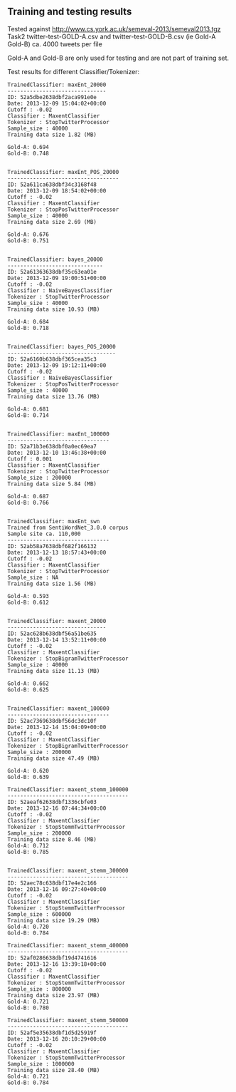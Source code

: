 
Training and testing results
----------------------------

Tested against http://www.cs.york.ac.uk/semeval-2013/semeval2013.tgz  Task2
twitter-test-GOLD-A.csv and twitter-test-GOLD-B.csv (ie Gold-A Gold-B) ca. 4000 tweets per file

Gold-A and Gold-B are only used for testing and are not part of training set.

Test results for different Classifier/Tokenizer:

    TrainedClassifier: maxEnt_20000
    -------------------------------
    ID: 52a5dbe2638dbf2aca991e0e
    Date: 2013-12-09 15:04:02+00:00
    Cutoff : -0.02
    Classifier : MaxentClassifier
    Tokenizer : StopTwitterProcessor
    Sample_size : 40000
    Training data size 1.82 (MB)

    Gold-A: 0.694
    Gold-B: 0.748


    TrainedClassifier: maxEnt_POS_20000
    -----------------------------------
    ID: 52a611ca638dbf34c3168f48
    Date: 2013-12-09 18:54:02+00:00
    Cutoff : -0.02
    Classifier : MaxentClassifier
    Tokenizer : StopPosTwitterProcessor
    Sample_size : 40000
    Training data size 2.69 (MB)

    Gold-A: 0.676
    Gold-B: 0.751


    TrainedClassifier: bayes_20000
    ------------------------------
    ID: 52a61363638dbf35c63ea01e
    Date: 2013-12-09 19:00:51+00:00
    Cutoff : -0.02
    Classifier : NaiveBayesClassifier
    Tokenizer : StopTwitterProcessor
    Sample_size : 40000
    Training data size 10.93 (MB)

    Gold-A: 0.684
    Gold-B: 0.718


    TrainedClassifier: bayes_POS_20000
    ----------------------------------
    ID: 52a6160b638dbf365cea35c3
    Date: 2013-12-09 19:12:11+00:00
    Cutoff : -0.02
    Classifier : NaiveBayesClassifier
    Tokenizer : StopPosTwitterProcessor
    Sample_size : 40000
    Training data size 13.76 (MB)

    Gold-A: 0.681
    Gold-B: 0.714


    TrainedClassifier: maxEnt_100000
    --------------------------------
    ID: 52a71b3e638dbf0a0ec69ea7
    Date: 2013-12-10 13:46:38+00:00
    Cutoff : 0.001
    Classifier : MaxentClassifier
    Tokenizer : StopTwitterProcessor
    Sample_size : 200000
    Training data size 5.84 (MB)

    Gold-A: 0.687
    Gold-B: 0.766


    TrainedClassifier: maxEnt_swn
    Trained from SentiWordNet_3.0.0 corpus
    Sample site ca. 110,000
    --------------------------------
    ID: 52ab58a7638dbf682f166132
    Date: 2013-12-13 18:57:43+00:00
    Cutoff : -0.02
    Classifier : MaxentClassifier
    Tokenizer : StopTwitterProcessor
    Sample_size : NA
    Training data size 1.56 (MB)

    Gold-A: 0.593
    Gold-B: 0.612


    TrainedClassifier: maxent_20000
    -------------------------------
    ID: 52ac628b638dbf56a51be635
    Date: 2013-12-14 13:52:11+00:00
    Cutoff : -0.02
    Classifier : MaxentClassifier
    Tokenizer : StopBigramTwitterProcessor
    Sample_size : 40000
    Training data size 11.13 (MB)

    Gold-A: 0.662
    Gold-B: 0.625


    TrainedClassifier: maxent_100000
    --------------------------------
    ID: 52ac7369638dbf56dc3dc10f
    Date: 2013-12-14 15:04:09+00:00
    Cutoff : -0.02
    Classifier : MaxentClassifier
    Tokenizer : StopBigramTwitterProcessor
    Sample_size : 200000
    Training data size 47.49 (MB)

    Gold-A: 0.620
    Gold-B: 0.639

    TrainedClassifier: maxent_stemm_100000
    --------------------------------------
    ID: 52aeaf62638dbf1336cbfe03
    Date: 2013-12-16 07:44:34+00:00
    Cutoff : -0.02
    Classifier : MaxentClassifier
    Tokenizer : StopStemmTwitterProcessor
    Sample_size : 200000
    Training data size 8.46 (MB)
    Gold-A: 0.712
    Gold-B: 0.785


    TrainedClassifier: maxent_stemm_300000
    --------------------------------------
    ID: 52aec78c638dbf17e4e2c166
    Date: 2013-12-16 09:27:40+00:00
    Cutoff : -0.02
    Classifier : MaxentClassifier
    Tokenizer : StopStemmTwitterProcessor
    Sample_size : 600000
    Training data size 19.29 (MB)
    Gold-A: 0.720
    Gold-B: 0.784

    TrainedClassifier: maxent_stemm_400000
    --------------------------------------
    ID: 52af0286638dbf19d4741616
    Date: 2013-12-16 13:39:18+00:00
    Cutoff : -0.02
    Classifier : MaxentClassifier
    Tokenizer : StopStemmTwitterProcessor
    Sample_size : 800000
    Training data size 23.97 (MB)
    Gold-A: 0.721
    Gold-B: 0.780

    TrainedClassifier: maxent_stemm_500000
    --------------------------------------
    ID: 52af5e35638dbf1d5d25919f
    Date: 2013-12-16 20:10:29+00:00
    Cutoff : -0.02
    Classifier : MaxentClassifier
    Tokenizer : StopStemmTwitterProcessor
    Sample_size : 1000000
    Training data size 28.40 (MB)
    Gold-A: 0.721
    Gold-B: 0.784